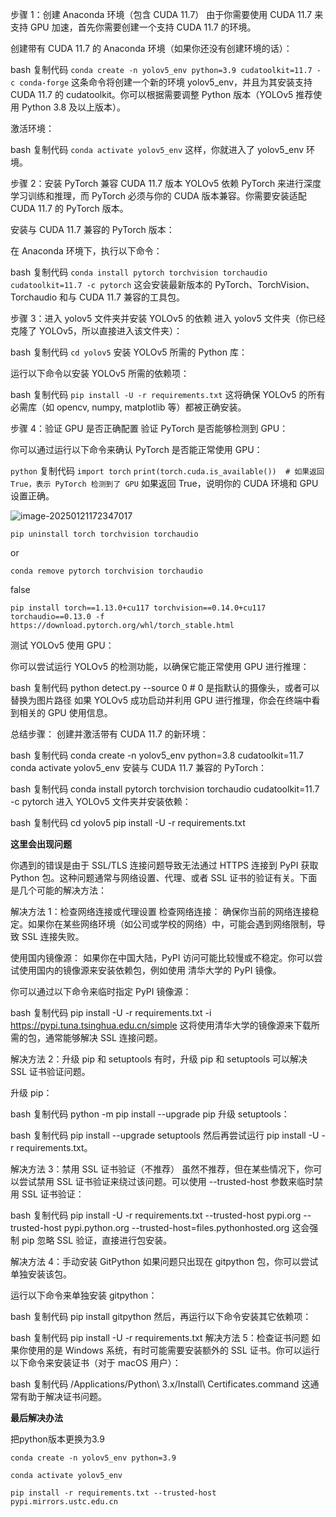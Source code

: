 步骤 1：创建 Anaconda 环境（包含 CUDA 11.7）
由于你需要使用 CUDA 11.7 来支持 GPU 加速，首先你需要创建一个支持 CUDA 11.7 的环境。

创建带有 CUDA 11.7 的 Anaconda 环境（如果你还没有创建环境的话）：

bash
复制代码
`conda create -n yolov5_env python=3.9 cudatoolkit=11.7 -c conda-forge`
这条命令将创建一个新的环境 yolov5_env，并且为其安装支持 CUDA 11.7 的 cudatoolkit。你可以根据需要调整 Python 版本（YOLOv5 推荐使用 Python 3.8 及以上版本）。

激活环境：

bash
复制代码
`conda activate yolov5_env`
这样，你就进入了 yolov5_env 环境。

步骤 2：安装 PyTorch 兼容 CUDA 11.7 版本
YOLOv5 依赖 PyTorch 来进行深度学习训练和推理，而 PyTorch 必须与你的 CUDA 版本兼容。你需要安装适配 CUDA 11.7 的 PyTorch 版本。

安装与 CUDA 11.7 兼容的 PyTorch 版本：

在 Anaconda 环境下，执行以下命令：

bash
复制代码
`conda install pytorch torchvision torchaudio cudatoolkit=11.7 -c pytorch`
这会安装最新版本的 PyTorch、TorchVision、Torchaudio 和与 CUDA 11.7 兼容的工具包。

步骤 3：进入 yolov5 文件夹并安装 YOLOv5 的依赖
进入 yolov5 文件夹（你已经克隆了 YOLOv5，所以直接进入该文件夹）：

bash
复制代码
`cd yolov5`
安装 YOLOv5 所需的 Python 库：

运行以下命令以安装 YOLOv5 所需的依赖项：

bash
复制代码
`pip install -U -r requirements.txt`
这将确保 YOLOv5 的所有必需库（如 opencv, numpy, matplotlib 等）都被正确安装。

步骤 4：验证 GPU 是否正确配置
验证 PyTorch 是否能够检测到 GPU：

你可以通过运行以下命令来确认 PyTorch 是否能正常使用 GPU：

`python`
复制代码
`import torch`
`print(torch.cuda.is_available())  # 如果返回 True，表示 PyTorch 检测到了 GPU`
如果返回 True，说明你的 CUDA 环境和 GPU 设置正确。

![image-20250121172347017](C:\Users\wushu\AppData\Roaming\Typora\typora-user-images\image-20250121172347017.png)

`pip uninstall torch torchvision torchaudio`

or

`conda remove pytorch torchvision torchaudio`

false

`pip install torch==1.13.0+cu117 torchvision==0.14.0+cu117 torchaudio==0.13.0 -f https://download.pytorch.org/whl/torch_stable.html`

测试 YOLOv5 使用 GPU：

你可以尝试运行 YOLOv5 的检测功能，以确保它能正常使用 GPU 进行推理：

bash
复制代码
python detect.py --source 0  # 0 是指默认的摄像头，或者可以替换为图片路径
如果 YOLOv5 成功启动并利用 GPU 进行推理，你会在终端中看到相关的 GPU 使用信息。

总结步骤：
创建并激活带有 CUDA 11.7 的新环境：

bash
复制代码
conda create -n yolov5_env python=3.8 cudatoolkit=11.7
conda activate yolov5_env
安装与 CUDA 11.7 兼容的 PyTorch：

bash
复制代码
conda install pytorch torchvision torchaudio cudatoolkit=11.7 -c pytorch
进入 YOLOv5 文件夹并安装依赖：

bash
复制代码
cd yolov5
pip install -U -r requirements.txt

**这里会出现问题**

你遇到的错误是由于 SSL/TLS 连接问题导致无法通过 HTTPS 连接到 PyPI 获取 Python 包。这种问题通常与网络设置、代理、或者 SSL 证书的验证有关。下面是几个可能的解决方法：

解决方法 1：检查网络连接或代理设置
检查网络连接： 确保你当前的网络连接稳定。如果你在某些网络环境（如公司或学校的网络）中，可能会遇到网络限制，导致 SSL 连接失败。

使用国内镜像源： 如果你在中国大陆，PyPI 访问可能比较慢或不稳定。你可以尝试使用国内的镜像源来安装依赖包，例如使用 清华大学的 PyPI 镜像。

你可以通过以下命令来临时指定 PyPI 镜像源：

bash
复制代码
pip install -U -r requirements.txt -i https://pypi.tuna.tsinghua.edu.cn/simple
这将使用清华大学的镜像源来下载所需的包，通常能够解决 SSL 连接问题。

解决方法 2：升级 pip 和 setuptools
有时，升级 pip 和 setuptools 可以解决 SSL 证书验证问题。

升级 pip：

bash
复制代码
python -m pip install --upgrade pip
升级 setuptools：

bash
复制代码
pip install --upgrade setuptools
然后再尝试运行 pip install -U -r requirements.txt。

解决方法 3：禁用 SSL 证书验证（不推荐）
虽然不推荐，但在某些情况下，你可以尝试禁用 SSL 证书验证来绕过该问题。可以使用 --trusted-host 参数来临时禁用 SSL 证书验证：

bash
复制代码
pip install -U -r requirements.txt --trusted-host pypi.org --trusted-host pypi.python.org --trusted-host=files.pythonhosted.org
这会强制 pip 忽略 SSL 验证，直接进行包安装。

解决方法 4：手动安装 GitPython
如果问题只出现在 gitpython 包，你可以尝试单独安装该包。

运行以下命令来单独安装 gitpython：

bash
复制代码
pip install gitpython
然后，再运行以下命令安装其它依赖项：

bash
复制代码
pip install -U -r requirements.txt
解决方法 5：检查证书问题
如果你使用的是 Windows 系统，有时可能需要安装额外的 SSL 证书。你可以运行以下命令来安装证书（对于 macOS 用户）：

bash
复制代码
/Applications/Python\ 3.x/Install\ Certificates.command
这通常有助于解决证书问题。

**最后解决办法**

把python版本更换为3.9

`conda create -n yolov5_env python=3.9`

`conda activate yolov5_env`

`pip install -r requirements.txt --trusted-host pypi.mirrors.ustc.edu.cn`